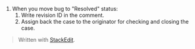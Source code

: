 1. When you move bug to "Resolved" status:
	1. Write revision ID in the comment.
	2. Assign back the case to the originator for checking and closing the case.


> Written with [StackEdit](https://stackedit.io/).
